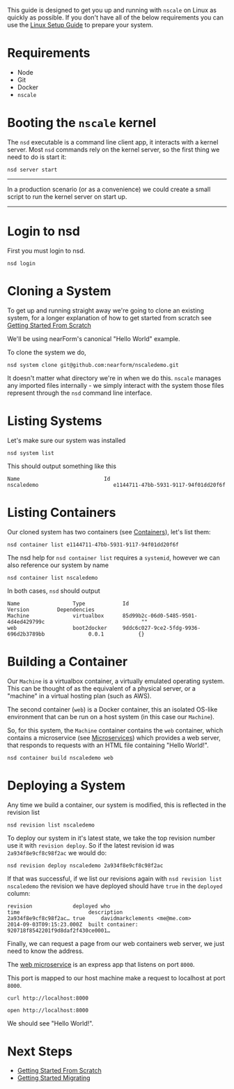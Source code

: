 This guide is designed to get you up and running with `nscale` 
on Linux as quickly as possible. If you don't have all of
the below requirements you can use the [Linux Setup Guide][]
to prepare your system.

# Requirements

* Node
* Git
* Docker
* `nscale`


# Booting the `nscale` kernel
The `nsd` executable is a command line client app, it interacts
with a kernel server. Most `nsd` commands rely on the 
kernel server, so the first thing we need to do is start it:

```
nsd server start
```

***
In a production scenario (or as a convenience) we could
create a small script to run the kernel server on start up.
***

# Login to nsd
First you must login to nsd.

```
nsd login
```

# Cloning a System

To get up and running straight away we're going to clone an 
existing system, for a longer explanation of how to get started
from scratch see [Getting Started From Scratch][]

We'll be using nearForm's canonical "Hello World" example. 

To clone the system we do, 

```
nsd system clone git@github.com:nearform/nscaledemo.git
```

It doesn't matter what directory we're in when we do this. `nscale`
manages any imported files internally - we simply interact with
the system those files represent through the `nsd` command line interface. 

# Listing Systems

Let's make sure our system was installed

```
nsd system list
```

This should output something like this

```
Name                           Id
nscaledemo                        e1144711-47bb-5931-9117-94f01dd20f6f
```

# Listing Containers

Our cloned system has two containers (see [Containers][]), let's list
them: 

```
nsd container list e1144711-47bb-5931-9117-94f01dd20f6f
```

The nsd help for `nsd container list` requires a `systemid`, however
we can also reference our system by name

```
nsd container list nscaledemo
```

In both cases, `nsd`  should output

```
Name                 Type            Id                                                 Version         Dependencies
Machine              virtualbox      85d99b2c-06d0-5485-9501-4d4ed429799c                               ""
web                  boot2docker     9ddc6c027-9ce2-5fdg-9936-696d2b3789bb              0.0.1           {}
```

# Building a Container

Our `Machine` is a virtualbox container, a virtually emulated operating
system. This can be thought of as the equivalent of a physical server, 
or a "machine" in a virtual hosting plan (such as AWS). 

The second container (`web`) is a Docker container, this an isolated OS-like
environment that can be run on a host system (in this case our `Machine`).

So, for this system, the `Machine` container contains the `web` container, 
which contains a microservice (see [Microservices][]) which provides
a web server, that responds to requests with an HTML file containing "Hello World!".


```
nsd container build nscaledemo web
```

# Deploying a System

Any time we build a container, our system is modified, this is reflected 
in the revision list

```
nsd revision list nscaledemo
```

To deploy our system in it's latest state, we take the top revision number
use it with `revision deploy`. So if the latest revision id was `2a934f8e9cf8c98f2ac`
we would do:

```
nsd revision deploy nscaledemo 2a934f8e9cf8c98f2ac
```

If that was successful, if we list our revisions again with `nsd revision list nscaledemo` the revision we have deployed should have `true` in the `deployed` column:

```
revision             deployed who                                                     time                      description
2a934f8e9cf8c98f2ac… true     davidmarkclements <me@me.com>                                2014-09-03T09:15:23.000Z  built container: 920718f8542201f9d8daf2f430ce0001…
```

Finally, we can request a page from our web containers web server, 
we just need to know the address. 

The [web microservice][web-app] is an express app that listens on port `8000`.

This port is mapped to our host machine make a request to localhost at port `8000`.

```
curl http://localhost:8000

open http://localhost:8000
```

We should see "Hello World!". 


# Next Steps

* [Getting Started From Scratch][]
* [Getting Started Migrating][]


[Linux Setup Guide]: Linux-Setup-Guide
[Getting Started From Scratch]: Getting-Started-From-Scratch
[Getting Started Migrating]: Getting-Started-Migrating

[Containers]: Concept-Containers
[Microservices]: Concept-Microservices

[web-app]:https://github.com/nearform/nscaledemo/blob/master/web/app.js





